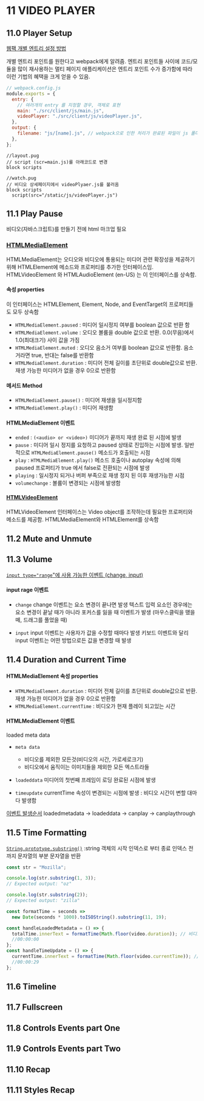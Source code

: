 # 11 VIDEO PLAYER

## 11.0 Player Setup

[웹팩 개별 엔트리 설정 방법](https://webpack.kr/concepts/entry-points/#separate-app-and-vendor-entries)

개별 엔트리 포인트를 원한다고 webpack에게 알려줌.
엔트리 포인트들 사이에 코드/모듈을 많이 재사용하는 멀티 페이지 애플리케이션은 엔트리 포인트 수가 증가함에 따라 이런 기법의 혜택을 크게 얻을 수 있음.

```js
// webpack.config.js
module.exports = {
  entry: {
    // 여러개의 entry 를 지정할 경우, 객체로 표현
    main: "./src/client/js/main.js",
    videoPlayer: "./src/client/js/videoPlayer.js",
  },
  output: {
    filename: "js/[name].js", // webpack으로 인한 처리가 완료된 파일이 js 폴더에 main.js 와 videoPlayer.js으로 생성됨
  },
};
```

```pug
//layout.pug
// script (scr=main.js)를 아래코드로 변경
block scripts

//watch.pug
// 비디오 상세페이지에서 videoPlyaer.js를 불러옴
block scripts
  script(src="/static/js/videoPlayer.js")
```

## 11.1 Play Pause

비디오(자바스크립트)를 만들기 전에 html 마크업 필요

### [HTMLMediaElement](https://developer.mozilla.org/ko/docs/Web/API/HTMLMediaElement)

HTMLMediaElement는 오디오와 비디오에 통용되는 미디어 관련 확장성을 제공하기 위해 HTMLElement에 메소드와 프로퍼티를 추가한 인터페이스임.
HTMLVideoElement 와 HTMLAudioElement (en-US) 는 이 인터페이스를 상속함.

#### 속성 properties

이 인터페이스는 HTMLElement, Element, Node, and EventTarget의 프로퍼티들도 모두 상속함

- `HTMLMediaElement.paused` : 미디어 일시정지 여부를 boolean 값으로 반환 함
- `HTMLMediaElement.volume` : 오디오 볼륨을 double 값으로 반환. 0.0(무음)에서 1.0(최대크기) 사이 값을 가짐
- `HTMLMediaElement.muted` : 오디오 음소거 여부를 boolean 값으로 반환함. 음소거라면 true, 반대는 false를 반환함
- `HTMLMediaElement.duration` : 미디어 전체 길이를 초단위로 double값으로 반환. 재생 가능한 미디어가 없을 경우 0으로 반환함

#### 메서드 Method

- `HTMLMediaElement.pause()` : 미디어 재생을 일시정지함
- `HTMLMediaElement.play()` : 미디어 재생함

#### HTMLMediaElement 이벤트

- `ended` : `(<audio> or <video>)` 미디어가 끝까지 재생 완료 된 시점에 발생
- `pause` : 미디어 일시 정지를 요청하고 paused 상태로 진입하는 시점에 발생. 일반적으로 `HTMLMediaElement.pause()` 메소드가 호출되는 시점
- `play` : `HTMLMediaElement.play()` 메소드 호출이나 autoplay 속성에 의해 paused 프로퍼티가 true 에서 false로 전환되는 시점에 발생
- `playing` : 일시정지 되거나 버퍼 부족으로 재생 정지 된 이후 재생가능한 시점
- `volumechange` : 볼륨이 변경되는 시점에 발생함

#### [HTMLVideoElement](https://developer.mozilla.org/ko/docs/Web/API/HTMLVideoElement)

HTMLVideoElement 인터페이스는 Video object를 조작하는데 필요한 프로퍼티와 메소드를 제공함.
HTMLMediaElement와 HTMLElement를 상속함

## 11.2 Mute and Unmute

## 11.3 Volume

[`input type="range`"에 사용 가능한 이벤트 (change, input)](https://developer.mozilla.org/en-US/docs/Web/HTML/Element/input/range)

#### input rage 이벤트

- `change`
  change 이벤트는 요소 변경이 끝나면 발생
  텍스트 입력 요소인 경우에는 요소 변경이 끝날 때가 아니라 포커스를 잃을 때 이벤트가 발생
  (마우스클릭을 똈을 떼, 드래그를 풀었을 때)

- `input`
  input 이벤트는 사용자가 값을 수정할 때마다 발생
  키보드 이벤트와 달리 input 이벤트는 어떤 방법으로든 값을 변경할 때 발생

## 11.4 Duration and Current Time

#### HTMLMediaElement 속성 properties

- `HTMLMediaElement.duration` : 미디어 전체 길이를 초단위로 double값으로 반환. 재생 가능한 미디어가 없을 경우 0으로 반환함
- `HTMLMediaElement.currentTime` : 비디오가 현재 플레이 되고있는 시간

#### HTMLMediaElement 이벤트

loaded meta data

- `meta data`

  - 비디오를 제외한 모든것(비디오의 시간, 가로세로크기)
  - 비디오에서 움직이는 이미지들을 제외한 모든 엑스트라들

- `loadeddata`
  미디어의 첫번째 프레임이 로딩 완료된 시점에 발생

- `timeupdate`
  currentTime 속성이 변경되는 시점에 발생 : 비디오 시간이 변할 대마다 발생함

[이벤트 발생순서](https://developer.mozilla.org/ko/docs/Web/API/HTMLMediaElement#%EC%9D%B4%EB%B2%A4%ED%8A%B8)
loadedmetadata -> loadeddata -> canplay -> canplaythrough

## 11.5 Time Formatting

[`String.prototype.substring()`](https://developer.mozilla.org/ko/docs/Web/JavaScript/Reference/Global_Objects/String/substring) :string 객체의 시작 인덱스로 부터 종료 인덱스 전 까지 문자열의 부분 문자열을 반환

```js
const str = "Mozilla";

console.log(str.substring(1, 3));
// Expected output: "oz"

console.log(str.substring(2));
// Expected output: "zilla"
```

```js
const formatTime = seconds =>
  new Date(seconds * 1000).toISOString().substring(11, 19);

const handleLoadedMetadata = () => {
  totalTime.innerText = formatTime(Math.floor(video.duration)); // 비디오의 전체길이
  //00:00:00
};
const handleTimeUpdate = () => {
  currentTime.innerText = formatTime(Math.floor(video.currentTime)); // 비디오의 현재 플레이되고있는 시간
  //00:00:29
};
```

## 11.6 Timeline

## 11.7 Fullscreen

## 11.8 Controls Events part One

## 11.9 Controls Events part Two

## 11.10 Recap

## 11.11 Styles Recap
